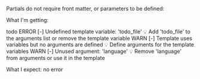 Partials do not require front matter, or parameters to be defined:


What I'm getting:

todo
  ERROR [-] Undefined template variable: 'todo_file'
    💡 Add 'todo_file' to the arguments list or remove the template variable
  WARN [-] Template uses variables but no arguments are defined
    💡 Define arguments for the template variables
  WARN [-] Unused argument: 'language'
    💡 Remove 'language' from arguments or use it in the template

What I expect:
no error
